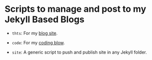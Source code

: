 # Scripts to manage and post to my Jekyll Based Blogs

- `thts`: For my [blog site](https://thoughts.abhishekbalam.xyz/).

- `code`: For my [coding blow](https://code.abhishekbalam.xyz/).

- `site`: A generic script to push and publish site in any Jekyll folder.